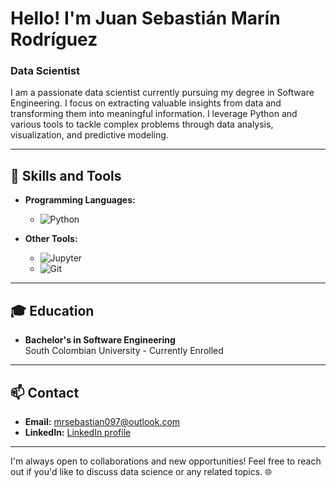 # Hello! I'm Juan Sebastián Marín Rodríguez  
### Data Scientist

I am a passionate data scientist currently pursuing my degree in Software Engineering. I focus on extracting valuable insights from data and transforming them into meaningful information. I leverage Python and various tools to tackle complex problems through data analysis, visualization, and predictive modeling.

---

## 🌟 Skills and Tools

- **Programming Languages:**  
  - ![Python](https://img.shields.io/badge/Python-3776AB?style=flat&logo=python&logoColor=white)

- **Other Tools:**  
  - ![Jupyter](https://img.shields.io/badge/Jupyter-DA5B0B?style=flat&logo=jupyter&logoColor=white) 
  - ![Git](https://img.shields.io/badge/Git-F05032?style=flat&logo=git&logoColor=white) 

---

## 🎓 Education

- **Bachelor's in Software Engineering**  
South Colombian University - Currently Enrolled

---

## 📫 Contact

- **Email:** [mrsebastian097@outlook.com](mailto:mrsebastian097@outlook.com)
- **LinkedIn:** [LinkedIn profile](https://www.linkedin.com/in/juan-sebastián-marín-rodríguez-1563b52b6/)

---

I'm always open to collaborations and new opportunities! Feel free to reach out if you'd like to discuss data science or any related topics. 🌐
